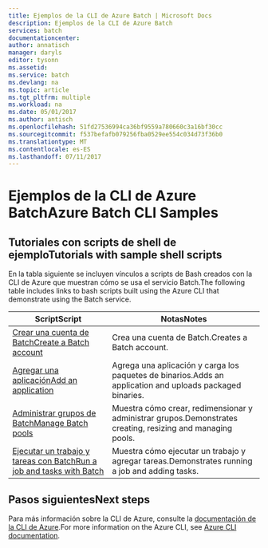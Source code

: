 ```yaml
---
title: Ejemplos de la CLI de Azure Batch | Microsoft Docs
description: Ejemplos de la CLI de Azure Batch
services: batch
documentationcenter: 
author: annatisch
manager: daryls
editor: tysonn
ms.assetid: 
ms.service: batch
ms.devlang: na
ms.topic: article
ms.tgt_pltfrm: multiple
ms.workload: na
ms.date: 05/01/2017
ms.author: antisch
ms.openlocfilehash: 51fd27536994ca36bf9559a780660c3a16bf30cc
ms.sourcegitcommit: f537befafb079256fba0529ee554c034d73f36b0
ms.translationtype: MT
ms.contentlocale: es-ES
ms.lasthandoff: 07/11/2017
---
```

# <a name="azure-batch-cli-samples"></a><span data-ttu-id="2c0ea-103">Ejemplos de la CLI de Azure Batch</span><span class="sxs-lookup"><span data-stu-id="2c0ea-103">Azure Batch CLI Samples</span></span>

## <a name="tutorials-with-sample-shell-scripts"></a><span data-ttu-id="2c0ea-104">Tutoriales con scripts de shell de ejemplo</span><span class="sxs-lookup"><span data-stu-id="2c0ea-104">Tutorials with sample shell scripts</span></span>

<span data-ttu-id="2c0ea-105">En la tabla siguiente se incluyen vínculos a scripts de Bash creados con la CLI de Azure que muestran cómo se usa el servicio Batch.</span><span class="sxs-lookup"><span data-stu-id="2c0ea-105">The following table includes links to bash scripts built using the Azure CLI that demonstrate using the Batch service.</span></span>

| <span data-ttu-id="2c0ea-106">Script</span><span class="sxs-lookup"><span data-stu-id="2c0ea-106">Script</span></span> | <span data-ttu-id="2c0ea-107">Notas</span><span class="sxs-lookup"><span data-stu-id="2c0ea-107">Notes</span></span> |
|---|---|
| [<span data-ttu-id="2c0ea-108">Crear una cuenta de Batch</span><span class="sxs-lookup"><span data-stu-id="2c0ea-108">Create a Batch account</span></span>](./scripts/batch-cli-sample-create-account.md) | <span data-ttu-id="2c0ea-109">Crea una cuenta de Batch.</span><span class="sxs-lookup"><span data-stu-id="2c0ea-109">Creates a Batch account.</span></span> |
| [<span data-ttu-id="2c0ea-110">Agregar una aplicación</span><span class="sxs-lookup"><span data-stu-id="2c0ea-110">Add an application</span></span>](./scripts/batch-cli-sample-add-application.md) | <span data-ttu-id="2c0ea-111">Agrega una aplicación y carga los paquetes de binarios.</span><span class="sxs-lookup"><span data-stu-id="2c0ea-111">Adds an application and uploads packaged binaries.</span></span>|
| [<span data-ttu-id="2c0ea-112">Administrar grupos de Batch</span><span class="sxs-lookup"><span data-stu-id="2c0ea-112">Manage Batch pools</span></span>](./scripts/batch-cli-sample-manage-pool.md) | <span data-ttu-id="2c0ea-113">Muestra cómo crear, redimensionar y administrar grupos.</span><span class="sxs-lookup"><span data-stu-id="2c0ea-113">Demonstrates creating, resizing and managing pools.</span></span> |
| [<span data-ttu-id="2c0ea-114">Ejecutar un trabajo y tareas con Batch</span><span class="sxs-lookup"><span data-stu-id="2c0ea-114">Run a job and tasks with Batch</span></span>](./scripts/batch-cli-sample-run-job.md) | <span data-ttu-id="2c0ea-115">Muestra cómo ejecutar un trabajo y agregar tareas.</span><span class="sxs-lookup"><span data-stu-id="2c0ea-115">Demonstrates running a job and adding tasks.</span></span> |

## <a name="next-steps"></a><span data-ttu-id="2c0ea-116">Pasos siguientes</span><span class="sxs-lookup"><span data-stu-id="2c0ea-116">Next steps</span></span>

<span data-ttu-id="2c0ea-117">Para más información sobre la CLI de Azure, consulte la [documentación de la CLI de Azure](https://docs.microsoft.com/cli/azure/overview).</span><span class="sxs-lookup"><span data-stu-id="2c0ea-117">For more information on the Azure CLI, see [Azure CLI documentation](https://docs.microsoft.com/cli/azure/overview).</span></span>